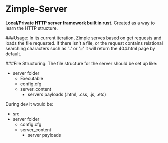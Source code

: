 # Zimple-Server

**Local/Private HTTP server framework built in rust.**
Created as a way to learn the HTTP structure.

###Usage:
In its current iteration, Zimple serves based on get requests and loads the file requested.
If there isn't a file, or the request contains relational searching characters such as '..' or '~' it will return the 404.html page by default.

###File Structuring:
The file structure for the server should be set up like:
- server folder
  - Executable
  - config.cfg
  - server_content
    - servers payloads (.html, .css, .js, .etc)

During dev it would be:
- src
- server folder
  - config.cfg
  - server_content
    - server payloads



